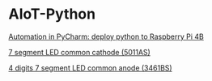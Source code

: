 # AIoT-Python

[Automation in PyCharm: deploy python to Raspberry Pi 4B](docs/automation.md)

[7 segment LED common cathode (5011AS)](docs/7_seg_common_cathode.md)

[4 digits 7 segment LED common anode (3461BS)](docs%2F4digit_7_seg_common_anode.md)